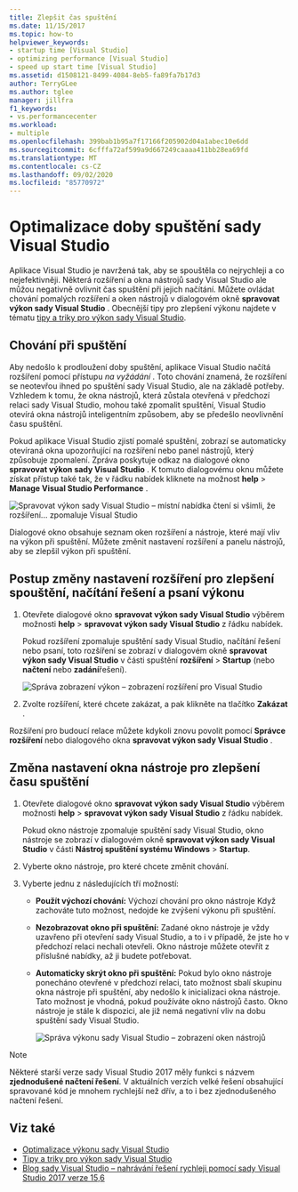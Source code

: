 ```yaml
---
title: Zlepšit čas spuštění
ms.date: 11/15/2017
ms.topic: how-to
helpviewer_keywords:
- startup time [Visual Studio]
- optimizing performance [Visual Studio]
- speed up start time [Visual Studio]
ms.assetid: d1508121-8499-4084-8eb5-fa89fa7b17d3
author: TerryGLee
ms.author: tglee
manager: jillfra
f1_keywords:
- vs.performancecenter
ms.workload:
- multiple
ms.openlocfilehash: 399bab1b95a7f17166f205902d04a1abec10e6dd
ms.sourcegitcommit: 6cfffa72af599a9d667249caaaa411bb28ea69fd
ms.translationtype: MT
ms.contentlocale: cs-CZ
ms.lasthandoff: 09/02/2020
ms.locfileid: "85770972"
---
```

# <a name="optimize-visual-studio-startup-time"></a>Optimalizace doby spuštění sady Visual Studio

Aplikace Visual Studio je navržená tak, aby se spouštěla co nejrychleji a co nejefektivněji. Některá rozšíření a okna nástrojů sady Visual Studio ale můžou negativně ovlivnit čas spuštění při jejich načítání. Můžete ovládat chování pomalých rozšíření a oken nástrojů v dialogovém okně **spravovat výkon sady Visual Studio** . Obecnější tipy pro zlepšení výkonu najdete v tématu [tipy a triky pro výkon sady Visual Studio](../ide/visual-studio-performance-tips-and-tricks.md).

## <a name="startup-behavior"></a>Chování při spuštění

Aby nedošlo k prodloužení doby spuštění, aplikace Visual Studio načítá rozšíření pomocí přístupu _na vyžádání_ . Toto chování znamená, že rozšíření se neotevřou ihned po spuštění sady Visual Studio, ale na základě potřeby. Vzhledem k tomu, že okna nástrojů, která zůstala otevřená v předchozí relaci sady Visual Studio, mohou také zpomalit spuštění, Visual Studio otevírá okna nástrojů inteligentním způsobem, aby se předešlo neovlivnění času spuštění.

Pokud aplikace Visual Studio zjistí pomalé spuštění, zobrazí se automaticky otevíraná okna upozorňující na rozšíření nebo panel nástrojů, který způsobuje zpomalení. Zpráva poskytuje odkaz na dialogové okno **spravovat výkon sady Visual Studio** . K tomuto dialogovému oknu můžete získat přístup také tak, že v řádku nabídek kliknete na možnost **help**  >  **Manage Visual Studio Performance** .

![Spravovat výkon sady Visual Studio – místní nabídka čtení si všimli, že rozšíření... zpomaluje Visual Studio](../ide/media/vside_perfdialog_popup.png)

Dialogové okno obsahuje seznam oken rozšíření a nástroje, které mají vliv na výkon při spuštění. Můžete změnit nastavení rozšíření a panelu nástrojů, aby se zlepšil výkon při spuštění.

## <a name="to-change-extension-settings-to-improve-startup-solution-load-and-typing-performance"></a><a name="extensions" />Postup změny nastavení rozšíření pro zlepšení spouštění, načítání řešení a psaní výkonu

1. Otevřete dialogové okno **spravovat výkon sady Visual Studio** výběrem možnosti **help**  >  **spravovat výkon sady Visual Studio** z řádku nabídek.

    Pokud rozšíření zpomaluje spuštění sady Visual Studio, načítání řešení nebo psaní, toto rozšíření se zobrazí v dialogovém okně **spravovat výkon sady Visual Studio** v části spuštění **rozšíření**  >  **Startup** (nebo **načtení** nebo **zadání**řešení).

    ![Správa zobrazení výkon – zobrazení rozšíření pro Visual Studio](../ide/media/vside_perfdialog_extensions.png)

2. Zvolte rozšíření, které chcete zakázat, a pak klikněte na tlačítko **Zakázat** .

Rozšíření pro budoucí relace můžete kdykoli znovu povolit pomocí **Správce rozšíření** nebo dialogového okna **spravovat výkon sady Visual Studio** .

## <a name="to-change-tool-window-settings-to-improve-startup-time"></a><a name="tool-windows" />Změna nastavení okna nástroje pro zlepšení času spuštění

1. Otevřete dialogové okno **spravovat výkon sady Visual Studio** výběrem možnosti **help**  >  **spravovat výkon sady Visual Studio** z řádku nabídek.

    Pokud okno nástroje zpomaluje spuštění sady Visual Studio, okno nástroje se zobrazí v dialogovém okně **spravovat výkon sady Visual Studio** v části **Nástroj spuštění systému Windows**  >  **Startup**.

2. Vyberte okno nástroje, pro které chcete změnit chování.

3. Vyberte jednu z následujících tří možností:

   - **Použít výchozí chování:** Výchozí chování pro okno nástroje Když zachováte tuto možnost, nedojde ke zvýšení výkonu při spuštění.

   - **Nezobrazovat okno při spuštění:** Zadané okno nástroje je vždy uzavřeno při otevření sady Visual Studio, a to i v případě, že jste ho v předchozí relaci nechali otevřeli. Okno nástroje můžete otevřít z příslušné nabídky, až ji budete potřebovat.

   - **Automaticky skrýt okno při spuštění:** Pokud bylo okno nástroje ponecháno otevřené v předchozí relaci, tato možnost sbalí skupinu okna nástroje při spuštění, aby nedošlo k inicializaci okna nástroje. Tato možnost je vhodná, pokud používáte okno nástrojů často. Okno nástroje je stále k dispozici, ale již nemá negativní vliv na dobu spuštění sady Visual Studio.

     ![Správa výkonu sady Visual Studio – zobrazení oken nástrojů](../ide/media/vside_perfdialog_toolwindows.png)

> [!NOTE]
> Některé starší verze sady Visual Studio 2017 měly funkci s názvem **zjednodušené načtení řešení**. V aktuálních verzích velké řešení obsahující spravované kód je mnohem rychlejší než dřív, a to i bez zjednodušeného načtení řešení.

## <a name="see-also"></a>Viz také

- [Optimalizace výkonu sady Visual Studio](../ide/optimize-visual-studio-performance.md)
- [Tipy a triky pro výkon sady Visual Studio](../ide/visual-studio-performance-tips-and-tricks.md)
- [Blog sady Visual Studio – nahrávání řešení rychleji pomocí sady Visual Studio 2017 verze 15,6](https://devblogs.microsoft.com/visualstudio/load-solutions-faster-with-visual-studio-2017-version-15-6/)
